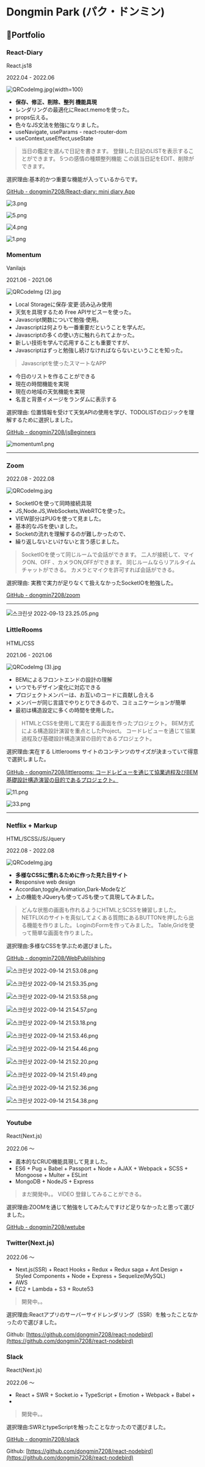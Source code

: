 # Dongmin Park (パク・ドンミン)

## 📖Portfolio

### React-Diary

React.js18

2022.04 - 2022.06

![QRCodeImg.jpg](Dongmin%20Park%20(%E3%83%8F%E3%82%9A%E3%82%AF%E3%83%BB%E3%83%88%E3%82%99%E3%83%B3%E3%83%9F%E3%83%B3)%20d988cef7c40c4f7ba321463860c8b79b/QRCodeImg.jpg){width=100}

- **保存、修正、削除、整列 機能具現**
- レンダリングの最適化にReact.memoを使った。
- props伝える。
- 色々なJS文法を勉強になりました。
- useNavigate, useParams - react-router-dom
- useContext,useEffect,useState

> 当日の鑑定を選んで日記を書きます。
登録した日記のLISTを表示することができます。
5つの感情の種類整列機能
この該当日記をEDIT、削除ができます。
> 

選択理由:基本的かつ重要な機能が入っているからです。

[GitHub - dongmin7208/React-diary: mini diary App](https://github.com/dongmin7208/React-diary#%E3%81%AA%E3%81%9C%E4%BD%9C%E3%81%A3%E3%81%9F-%E5%9F%BA%E6%9C%AC%E7%9A%84%E3%81%AA-react-%E3%81%AE%E6%9B%B8%E3%81%8D%E6%96%B9%E3%81%8C%E5%85%A5%E3%82%8C%E3%81%A3%E3%81%A6%E3%81%84%E3%82%8B%E3%81%8B%E3%82%89%E3%81%A7%E3%81%99)

![3.png](Dongmin%20Park%20(%E3%83%8F%E3%82%9A%E3%82%AF%E3%83%BB%E3%83%88%E3%82%99%E3%83%B3%E3%83%9F%E3%83%B3)%20d988cef7c40c4f7ba321463860c8b79b/3.png)

![5.png](Dongmin%20Park%20(%E3%83%8F%E3%82%9A%E3%82%AF%E3%83%BB%E3%83%88%E3%82%99%E3%83%B3%E3%83%9F%E3%83%B3)%20d988cef7c40c4f7ba321463860c8b79b/5.png)

![4.png](Dongmin%20Park%20(%E3%83%8F%E3%82%9A%E3%82%AF%E3%83%BB%E3%83%88%E3%82%99%E3%83%B3%E3%83%9F%E3%83%B3)%20d988cef7c40c4f7ba321463860c8b79b/4.png)

![1.png](Dongmin%20Park%20(%E3%83%8F%E3%82%9A%E3%82%AF%E3%83%BB%E3%83%88%E3%82%99%E3%83%B3%E3%83%9F%E3%83%B3)%20d988cef7c40c4f7ba321463860c8b79b/1.png)

### **Momentum**

Vanilajs

2021.06 - 2021.06

![QRCodeImg (2).jpg](Dongmin%20Park%20(%E3%83%8F%E3%82%9A%E3%82%AF%E3%83%BB%E3%83%88%E3%82%99%E3%83%B3%E3%83%9F%E3%83%B3)%20d988cef7c40c4f7ba321463860c8b79b/QRCodeImg_(2).jpg)

- Local Storageに保存·変更·読み込み使用
- 天気を具現するため Free APIサビスーを使った。
- Javascript関数について勉強·使用。
- Javascriptは何よりも一番重要だということを学んだ。
- Javascriptの多くの使い方に触れられてよかった。
- 新しい技術を学んで応用することも重要ですが、
- Javascriptはずっと勉強し続けなければならないということを知った。

> Javascriptを使ったスマートなAPP
- 今日のリストを作ることができる
- 現在の時間機能を実現
- 現在の地域の天気機能を実現
- 名言と背景イメージをランダムに表示する
> 

選択理由: 位置情報を受けて天気APIの使用を学び、TODOLISTのロジックを理解するために選択しました。

[GitHub - dongmin7208/jsBeginners](https://github.com/dongmin7208/jsBeginners)

![momentum1.png](Dongmin%20Park%20(%E3%83%8F%E3%82%9A%E3%82%AF%E3%83%BB%E3%83%88%E3%82%99%E3%83%B3%E3%83%9F%E3%83%B3)%20d988cef7c40c4f7ba321463860c8b79b/momentum1.png)

---

### Zoom

2022.08 - 2022.08

![QRCodeImg.jpg](Dongmin%20Park%20(%E3%83%8F%E3%82%9A%E3%82%AF%E3%83%BB%E3%83%88%E3%82%99%E3%83%B3%E3%83%9F%E3%83%B3)%20d988cef7c40c4f7ba321463860c8b79b/QRCodeImg%201.jpg)

- SocketIOを使って同時接続具現
- JS,Node.JS,WebSockets,WebRTCを使った。
- VIEW部分はPUGを使って見ました。
- 基本的なJSを使いました。
- Socketの流れを理解するのが難しかったので、
- 繰り返しないといけないと言う感じました。

> SocketIOを使って同じルームで会話ができます。
二人が接続して、マイクON、OFF 、カメラON,OFFができます。
同じルームならリアルタイムチャットができる。
カメラとマイクを許可すれば会話ができる。
> 

選択理由:  実務で実力が足りなくて扱えなかったSocketIOを勉強した。

[GitHub - dongmin7208/zoom](https://github.com/dongmin7208/zoom#nodejs-socketio-webrtc-javascript)

---

![스크린샷 2022-09-13 23.25.05.png](Dongmin%20Park%20(%E3%83%8F%E3%82%9A%E3%82%AF%E3%83%BB%E3%83%88%E3%82%99%E3%83%B3%E3%83%9F%E3%83%B3)%20d988cef7c40c4f7ba321463860c8b79b/%25E1%2584%2589%25E1%2585%25B3%25E1%2584%258F%25E1%2585%25B3%25E1%2584%2585%25E1%2585%25B5%25E1%2586%25AB%25E1%2584%2589%25E1%2585%25A3%25E1%2586%25BA_2022-09-13_23.25.05.png)

### **LittleRooms**

HTML/CSS

2021.06 - 2021.06

![QRCodeImg (3).jpg](Dongmin%20Park%20(%E3%83%8F%E3%82%9A%E3%82%AF%E3%83%BB%E3%83%88%E3%82%99%E3%83%B3%E3%83%9F%E3%83%B3)%20d988cef7c40c4f7ba321463860c8b79b/QRCodeImg_(3).jpg)

- BEMによるフロントエンドの設計の理解
- いつでもデザイン変化に対応できる
- プロジェクトメンバーは、お互いのコードに貢献し合える
- メンバーが同じ言語でやりとりできるので、コミュニケーションが簡単
- 最初は構造設定に多くの時間を使用した。

> HTMLとCSSを使用して実在する画面を作ったプロジェクト。
BEM方式による構造設計演習を重点としたProject。
コードレビューを通じて協業過程及び基礎設計構造演習の目的であるプロジェクト。
> 

選択理由:実在する Littlerooms サイトのコンテンツのサイズが決まっていて得意で選択しました。

[GitHub - dongmin7208/littlerooms: コードレビューを通じて協業過程及びBEM基礎設計構造演習の目的であるプロジェクト。](https://github.com/dongmin7208/littlerooms#screen)

![11.png](Dongmin%20Park%20(%E3%83%8F%E3%82%9A%E3%82%AF%E3%83%BB%E3%83%88%E3%82%99%E3%83%B3%E3%83%9F%E3%83%B3)%20d988cef7c40c4f7ba321463860c8b79b/11.png)

![33.png](Dongmin%20Park%20(%E3%83%8F%E3%82%9A%E3%82%AF%E3%83%BB%E3%83%88%E3%82%99%E3%83%B3%E3%83%9F%E3%83%B3)%20d988cef7c40c4f7ba321463860c8b79b/33.png)

---

### Netflix **+ Markup**

HTML/SCSS/JS/Jquery

2022.08 - 2022.08

![QRCodeImg.jpg](Dongmin%20Park%20(%E3%83%8F%E3%82%9A%E3%82%AF%E3%83%BB%E3%83%88%E3%82%99%E3%83%B3%E3%83%9F%E3%83%B3)%20d988cef7c40c4f7ba321463860c8b79b/QRCodeImg%202.jpg)

- **多様なCSSに慣れるために作った見た目サイト**
- **R**esponsive web design
- Accordian,toggle,Animation,Dark-Modeなど
- 上の機能をJQueryも使ってJSも使って具現してみました。

> どんな状態の画面も作れるようにHTMLとSCSSを練習しました。
NETFLIXのサイトを真似してよくある質問にあるBUTTONを押したら出る機能を作りました。
LoginのFormを作ってみました。
Table,Gridを使って簡単な画面を作りました。
> 

選択理由:多様なCSSを学ぶため選びました。

[GitHub - dongmin7208/WebPublilshing](https://github.com/dongmin7208/WebPublilshing#web-publilshing-)

![스크린샷 2022-09-14 21.53.08.png](Dongmin%20Park%20(%E3%83%8F%E3%82%9A%E3%82%AF%E3%83%BB%E3%83%88%E3%82%99%E3%83%B3%E3%83%9F%E3%83%B3)%20d988cef7c40c4f7ba321463860c8b79b/%25E1%2584%2589%25E1%2585%25B3%25E1%2584%258F%25E1%2585%25B3%25E1%2584%2585%25E1%2585%25B5%25E1%2586%25AB%25E1%2584%2589%25E1%2585%25A3%25E1%2586%25BA_2022-09-14_21.53.08.png)

![스크린샷 2022-09-14 21.53.35.png](Dongmin%20Park%20(%E3%83%8F%E3%82%9A%E3%82%AF%E3%83%BB%E3%83%88%E3%82%99%E3%83%B3%E3%83%9F%E3%83%B3)%20d988cef7c40c4f7ba321463860c8b79b/%25E1%2584%2589%25E1%2585%25B3%25E1%2584%258F%25E1%2585%25B3%25E1%2584%2585%25E1%2585%25B5%25E1%2586%25AB%25E1%2584%2589%25E1%2585%25A3%25E1%2586%25BA_2022-09-14_21.53.35.png)

![스크린샷 2022-09-14 21.53.58.png](Dongmin%20Park%20(%E3%83%8F%E3%82%9A%E3%82%AF%E3%83%BB%E3%83%88%E3%82%99%E3%83%B3%E3%83%9F%E3%83%B3)%20d988cef7c40c4f7ba321463860c8b79b/%25E1%2584%2589%25E1%2585%25B3%25E1%2584%258F%25E1%2585%25B3%25E1%2584%2585%25E1%2585%25B5%25E1%2586%25AB%25E1%2584%2589%25E1%2585%25A3%25E1%2586%25BA_2022-09-14_21.53.58.png)

![스크린샷 2022-09-14 21.54.57.png](Dongmin%20Park%20(%E3%83%8F%E3%82%9A%E3%82%AF%E3%83%BB%E3%83%88%E3%82%99%E3%83%B3%E3%83%9F%E3%83%B3)%20d988cef7c40c4f7ba321463860c8b79b/%25E1%2584%2589%25E1%2585%25B3%25E1%2584%258F%25E1%2585%25B3%25E1%2584%2585%25E1%2585%25B5%25E1%2586%25AB%25E1%2584%2589%25E1%2585%25A3%25E1%2586%25BA_2022-09-14_21.54.57.png)

![스크린샷 2022-09-14 21.53.18.png](Dongmin%20Park%20(%E3%83%8F%E3%82%9A%E3%82%AF%E3%83%BB%E3%83%88%E3%82%99%E3%83%B3%E3%83%9F%E3%83%B3)%20d988cef7c40c4f7ba321463860c8b79b/%25E1%2584%2589%25E1%2585%25B3%25E1%2584%258F%25E1%2585%25B3%25E1%2584%2585%25E1%2585%25B5%25E1%2586%25AB%25E1%2584%2589%25E1%2585%25A3%25E1%2586%25BA_2022-09-14_21.53.18.png)

![스크린샷 2022-09-14 21.53.46.png](Dongmin%20Park%20(%E3%83%8F%E3%82%9A%E3%82%AF%E3%83%BB%E3%83%88%E3%82%99%E3%83%B3%E3%83%9F%E3%83%B3)%20d988cef7c40c4f7ba321463860c8b79b/%25E1%2584%2589%25E1%2585%25B3%25E1%2584%258F%25E1%2585%25B3%25E1%2584%2585%25E1%2585%25B5%25E1%2586%25AB%25E1%2584%2589%25E1%2585%25A3%25E1%2586%25BA_2022-09-14_21.53.46.png)

![스크린샷 2022-09-14 21.54.46.png](Dongmin%20Park%20(%E3%83%8F%E3%82%9A%E3%82%AF%E3%83%BB%E3%83%88%E3%82%99%E3%83%B3%E3%83%9F%E3%83%B3)%20d988cef7c40c4f7ba321463860c8b79b/%25E1%2584%2589%25E1%2585%25B3%25E1%2584%258F%25E1%2585%25B3%25E1%2584%2585%25E1%2585%25B5%25E1%2586%25AB%25E1%2584%2589%25E1%2585%25A3%25E1%2586%25BA_2022-09-14_21.54.46.png)

![스크린샷 2022-09-14 21.52.20.png](Dongmin%20Park%20(%E3%83%8F%E3%82%9A%E3%82%AF%E3%83%BB%E3%83%88%E3%82%99%E3%83%B3%E3%83%9F%E3%83%B3)%20d988cef7c40c4f7ba321463860c8b79b/%25E1%2584%2589%25E1%2585%25B3%25E1%2584%258F%25E1%2585%25B3%25E1%2584%2585%25E1%2585%25B5%25E1%2586%25AB%25E1%2584%2589%25E1%2585%25A3%25E1%2586%25BA_2022-09-14_21.52.20.png)

![스크린샷 2022-09-14 21.51.49.png](Dongmin%20Park%20(%E3%83%8F%E3%82%9A%E3%82%AF%E3%83%BB%E3%83%88%E3%82%99%E3%83%B3%E3%83%9F%E3%83%B3)%20d988cef7c40c4f7ba321463860c8b79b/%25E1%2584%2589%25E1%2585%25B3%25E1%2584%258F%25E1%2585%25B3%25E1%2584%2585%25E1%2585%25B5%25E1%2586%25AB%25E1%2584%2589%25E1%2585%25A3%25E1%2586%25BA_2022-09-14_21.51.49.png)

![스크린샷 2022-09-14 21.52.36.png](Dongmin%20Park%20(%E3%83%8F%E3%82%9A%E3%82%AF%E3%83%BB%E3%83%88%E3%82%99%E3%83%B3%E3%83%9F%E3%83%B3)%20d988cef7c40c4f7ba321463860c8b79b/%25E1%2584%2589%25E1%2585%25B3%25E1%2584%258F%25E1%2585%25B3%25E1%2584%2585%25E1%2585%25B5%25E1%2586%25AB%25E1%2584%2589%25E1%2585%25A3%25E1%2586%25BA_2022-09-14_21.52.36.png)

![스크린샷 2022-09-14 21.54.38.png](Dongmin%20Park%20(%E3%83%8F%E3%82%9A%E3%82%AF%E3%83%BB%E3%83%88%E3%82%99%E3%83%B3%E3%83%9F%E3%83%B3)%20d988cef7c40c4f7ba321463860c8b79b/%25E1%2584%2589%25E1%2585%25B3%25E1%2584%258F%25E1%2585%25B3%25E1%2584%2585%25E1%2585%25B5%25E1%2586%25AB%25E1%2584%2589%25E1%2585%25A3%25E1%2586%25BA_2022-09-14_21.54.38.png)

---

### Youtube

React(Next.js)

2022.06 〜

- 義本的なCRUD機能具現して見ました。
- ES6 + Pug  + Babel + Passport + Node + AJAX + Webpack + SCSS  + Mongoose + Multer + ESLint
- MongoDB + NodeJS + Express

> まだ開発中。。
VIDEO 登録してみることができる。
> 

選択理由:ZOOMを通じて勉強をしてみたんですけど足りなかったと思って選びました。

[GitHub - dongmin7208/wetube](https://github.com/dongmin7208/wetube)

### Twitter(Next.js)

2022.06 〜

- Next.js(SSR) + React Hooks + Redux + Redux saga + Ant Design + Styled Components + Node + Express + Sequelize(MySQL)
- AWS
- EC2 + Lambda + S3 + Route53

> 開発中。。
> 

選択理由:Reactアプリのサーバーサイドレンダリング（SSR）を触ったことなかったので選びました。

Github: [https://github.com/dongmin7208/react-nodebird](https://github.com/dongmin7208/react-nodebird)

### Slack

React(Next.js)

2022.06 〜

- React + SWR + Socket.io + TypeScript + Emotion + Webpack + Babel +
- 

> 開発中。。
> 

選択理由:SWRとtypeScriptを触ったことなかったので選びました。

[GitHub - dongmin7208/slack](https://github.com/dongmin7208/slack)

Github: [https://github.com/dongmin7208/react-nodebird](https://github.com/dongmin7208/react-nodebird)

